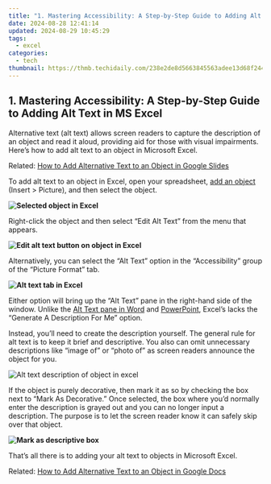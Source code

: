 ```yaml
---
title: "1. Mastering Accessibility: A Step-by-Step Guide to Adding Alt Text in MS Excel"
date: 2024-08-28 12:41:14
updated: 2024-08-29 10:45:29
tags:
  - excel
categories:
  - tech
thumbnail: https://thmb.techidaily.com/238e2de8d5663845563adee13d68f244664dc4975f435870883240d8e13b1f76.jpg
---
```


## 1. Mastering Accessibility: A Step-by-Step Guide to Adding Alt Text in MS Excel

Alternative text (alt text) allows screen readers to capture the description of an object and read it aloud, providing aid for those with visual impairments. Here’s how to add alt text to an object in Microsoft Excel.

Related: [How to Add Alternative Text to an Object in Google Slides](https://fake-location.techidaily.com/life360-circle-everything-you-need-to-know-on-poco-m6-pro-5g-drfone-by-drfone-virtual-android/) 

 To add alt text to an object in Excel, open your spreadsheet, [add an object](https://fox-boxes.techidaily.com/simplified-steps-for-photo-motion-blur-in-photoshop/) (Insert > Picture), and then select the object.

**![Selected object in Excel](https://static1.howtogeekimages.com/wordpress/wp-content/uploads/2020/07/Seleted-object-in-Excel.png)** 

 Right-click the object and then select “Edit Alt Text” from the menu that appears.

**![Edit alt text button on object in Excel](https://static1.howtogeekimages.com/wordpress/wp-content/uploads/2020/07/Edit-alt-text-button-on-object-in-Excel.png)** 

 Alternatively, you can select the “Alt Text” option in the “Accessibility” group of the “Picture Format” tab.

**![Alt text tab in Excel](https://static1.howtogeekimages.com/wordpress/wp-content/uploads/2020/07/Alt-text-tab-in-Excel.png)** 

 Either option will bring up the “Alt Text” pane in the right-hand side of the window. Unlike the [Alt Text pane in Word](https://eaxpv-info.techidaily.com/updated-2024-approved-from-raw-footage-to-final-cut-youtube-and-its-equivalents/) and [PowerPoint](https://driver-error.techidaily.com/auditory-bliss-achieved-with-win11/), Excel’s lacks the “Generate A Description For Me” option.

 Instead, you’ll need to create the description yourself. The general rule for alt text is to keep it brief and descriptive. You also can omit unnecessary descriptions like “image of” or “photo of” as screen readers announce the object for you.

![Alt text description of object in excel](https://static1.howtogeekimages.com/wordpress/wp-content/uploads/2020/07/Alt-text-description-of-object-in-excel.png) 

 If the object is purely decorative, then mark it as so by checking the box next to “Mark As Decorative.” Once selected, the box where you’d normally enter the description is grayed out and you can no longer input a description. The purpose is to let the screen reader know it can safely skip over that object.

**![Mark as descriptive box](https://static1.howtogeekimages.com/wordpress/wp-content/uploads/2020/07/Mark-as-descriptive-box.png)** 

 That’s all there is to adding your alt text to objects in Microsoft Excel.

Related: [How to Add Alternative Text to an Object in Google Docs](https://vp-tips.techidaily.com/updated-2024-approved-vlc-media-player-your-free-windows-substitute/)

<ins class="adsbygoogle"
     style="display:block"
     data-ad-format="autorelaxed"
     data-ad-client="ca-pub-7571918770474297"
     data-ad-slot="1223367746"></ins>



<ins class="adsbygoogle"
     style="display:block"
     data-ad-client="ca-pub-7571918770474297"
     data-ad-slot="8358498916"
     data-ad-format="auto"
     data-full-width-responsive="true"></ins>
